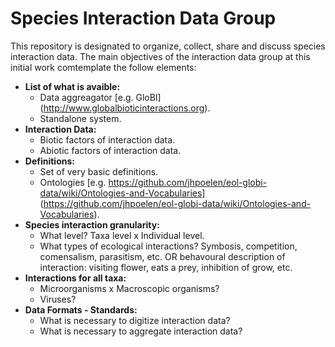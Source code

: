 # Species Interaction Data Group

This repository is designated to organize, collect, share and discuss species interaction data. The main objectives of the interaction data group at this initial work comtemplate the follow elements:

* **List of what is avaible:**
  * Data aggreagator [e.g. GloBI] (http://www.globalbioticinteractions.org).
  * Standalone system.
* **Interaction Data:**
  * Biotic factors of interaction data.
  * Abiotic factors of interaction data.
* **Definitions:**
  * Set of very basic definitions.
  * Ontologies [e.g. https://github.com/jhpoelen/eol-globi-data/wiki/Ontologies-and-Vocabularies] (https://github.com/jhpoelen/eol-globi-data/wiki/Ontologies-and-Vocabularies).
* **Species interaction granularity:**
  * What level? Taxa level x Individual level.
  * What types of ecological interactions? Symbosis, competition, comensalism, parasitism, etc. OR behavoural description of interaction: visiting flower, eats a prey, inhibition of grow, etc.
* **Interactions for all taxa:**
  * Microorganisms x Macroscopic organisms?
  * Viruses?
* **Data Formats - Standards:**
  * What is necessary to digitize interaction data?
  * What is necessary to aggregate interaction data?
